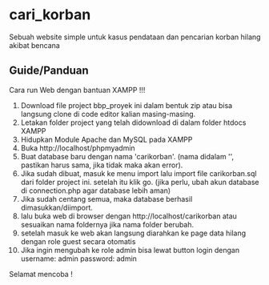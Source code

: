 # cari_korban
Sebuah website simple untuk kasus pendataan dan pencarian korban hilang akibat bencana

## Guide/Panduan

Cara run Web dengan bantuan XAMPP !!!
1. Download file project bbp_proyek ini dalam bentuk zip atau bisa langsung clone di code editor kalian masing-masing.
2. Letakan folder project yang telah didownload di dalam folder htdocs XAMPP
3. Hidupkan Module Apache dan MySQL pada XAMPP
4. Buka http://localhost/phpmyadmin
5. Buat database baru dengan nama 'carikorban'. (nama didalam '', pastikan harus sama, jika tidak maka akan error).
6. Jika sudah dibuat, masuk ke menu import lalu import file carikorban.sql dari folder project ini. setelah itu klik go. (jika perlu, ubah akun database di connection.php agar database lebih aman)
7. Jika sudah centang semua, maka database berhasil dimasukkan/diimport.
8. lalu buka web di browser dengan http://localhost/carikorban atau sesuaikan nama foldernya jika nama folder berubah.
9. setelah masuk ke web akan langsung diarahkan ke page data hilang dengan role guest secara otomatis
10. Jika ingin mengubah ke role admin bisa lewat button login dengan 
username: admin
password: admin

Selamat mencoba ! 
